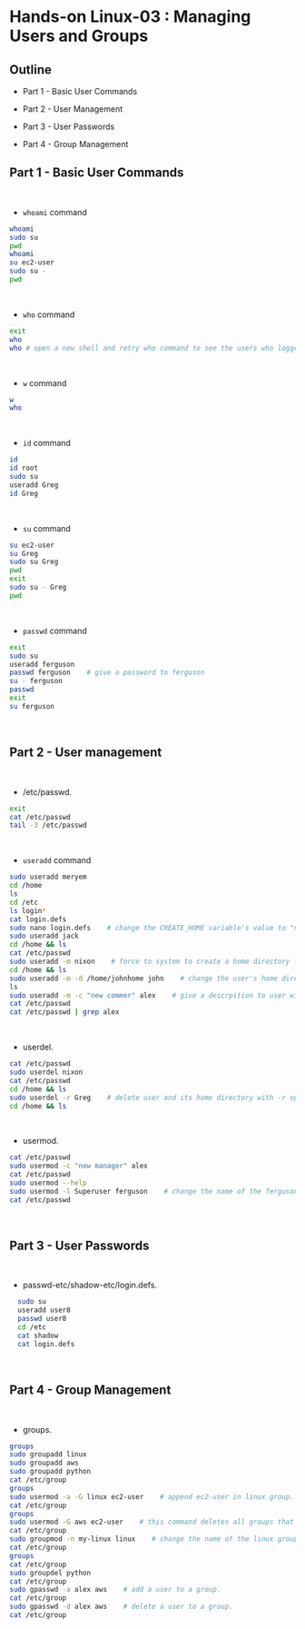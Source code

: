 # Hands-on Linux-03 : Managing Users and Groups


## Outline

- Part 1 - Basic User Commands

- Part 2 - User Management

- Part 3 - User Passwords

- Part 4 - Group Management

## Part 1 - Basic User Commands
​
- `whoami` command
​
```bash
whoami
sudo su
pwd
whoami
su ec2-user
sudo su -
pwd
```
​
- `who` command
​
```bash
exit
who
who # open a new shell and retry who command to see the users who logged in.
```
​
- `w` command
​
```bash
w
who
```
​
- `id` command
​
```bash
id
id root
sudo su
useradd Greg
id Greg
```
​
- `su` command
​
```bash
su ec2-user
su Greg
sudo su Greg
pwd
exit
sudo su - Greg
pwd
```
​
- `passwd` command
​
```bash
exit
sudo su
useradd ferguson
passwd ferguson    # give a password to ferguson
su - ferguson
passwd
exit
su ferguson
```
​
## Part 2 - User management
​
- /etc/passwd.
​
```bash
exit
cat /etc/passwd
tail -3 /etc/passwd
```
​
- `useradd` command
​
```bash
sudo useradd meryem
cd /home
ls
cd /etc
ls login*
cat login.defs
sudo nano login.defs    # change the CREATE_HOME variable's value to "no"
sudo useradd jack
cd /home && ls
cat /etc/passwd
sudo useradd -m nixon    # force to system to create a home directory for user with -m option.
cd /home && ls
sudo useradd -m -d /home/johnhome john    # change the user's home directory name with -d option.
ls
sudo useradd -m -c "new commer" alex    # give a descrpition to user with -c option.
cat /etc/passwd
cat /etc/passwd | grep alex
```
​
- userdel.
​
```bash
cat /etc/passwd
sudo userdel nixon
cat /etc/passwd
cd /home && ls
sudo userdel -r Greg    # delete user and its home directory with -r option.
cd /home && ls
```
​
- usermod.
​
```bash
cat /etc/passwd
sudo usermod -c "new manager" alex
cat /etc/passwd
sudo usermod --help
sudo usermod -l Superuser ferguson    # change the name of the ferguson with -l option.
cat /etc/passwd
```
​
## Part 3 - User Passwords
​
- passwd-etc/shadow-etc/login.defs.
​
```bash
  sudo su
  useradd user8
  passwd user8
  cd /etc
  cat shadow
  cat login.defs
```
​
## Part 4 - Group Management
​
- groups.
​
```bash
groups
sudo groupadd linux
sudo groupadd aws
sudo groupadd python
cat /etc/group
groups
sudo usermod -a -G linux ec2-user    # append ec2-user in linux group.
cat /etc/group
groups
sudo usermod -G aws ec2-user    # this command deletes all groups that ec2-user in except default group of ec2-user and add ec2-user to aws group.
cat /etc/group
sudo groupmod -n my-linux linux    # change the name of the linux group.
cat /etc/group
groups
cat /etc/group
sudo groupdel python
cat /etc/group
sudo gpasswd -a alex aws    # add a user to a group.
cat /etc/group
sudo gpasswd -d alex aws    # delete a user to a group.
cat /etc/group
```